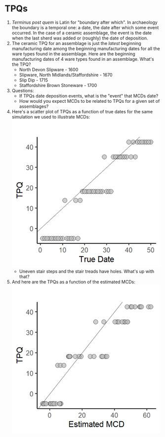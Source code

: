 # TPQs 
1.  *Terminus post quem* is Latin for "boundary after which". In archaeology the boundary is a temporal one: a date, the date after which some event occurred. In the case of a ceramic assemblage, the event is the date when the last sherd was added or (roughly) the date of deposition. 
2. The ceramic TPQ for an assemblage is just the *latest* beginning manufacturing date among the beginning manufacturing dates for all the ware types found in the assemblage. Here are the beginning manufacturing dates of 4 ware types found in an assemblage. What's the TPQ?
    - North Devon Slipware - 1600
    - Slipware, North Midlands/Staffordshire - 1670
    - Slip Dip - 1715
    - Staffordshire Brown Stoneware - 1700 
4. Questions: 
     - If TPQs date deposition events, what is the "event" that MCDs date?
     - How would you expect MCDs to be related to TPQs for a given set of assemblages?
 4. Here's a scatter plot of TPQs as a function of true dates for the same simulation we used to illustrate MCDs:
 ![](./Images/TPQvsTrueMCD.png) 
     - Uneven stair steps and the stair treads have holes. What's up with that?
 5. And here are the TPQs as a function of the estimated MCDs:
  ![](./Images/TPQvsEstMCD.png) 


   
   

  
